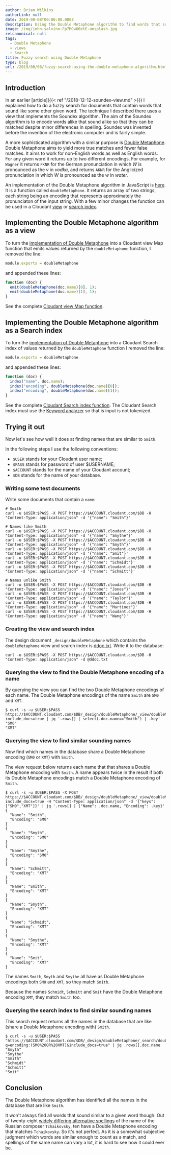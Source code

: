 ```yaml
---
author: Brian Wilkins
authorLink: null
date: 2019-08-08T00:00:00.000Z
description: Using the Double Metaphone algorithm to find words that sound alike.
image: /img/john-salvino-Fp7MCwU0etE-unsplash.jpg
relcanonical: null
tags:
  - Double Metaphone
  - views
  - Search
title: Fuzzy search using Double Metaphone
type: blog
url: /2019/08/08/fuzzy-search-using-the-double-metaphone-algorithm.html
---
```



## Introduction

In an earlier [article]({{< ref "/2018-12-12-soundex-view.md" >}}) I explained how to do a fuzzy search for documents that contain words that sound like some other given word. 
The technique I described there uses a view that implements the Soundex algorithm. The aim of the Soundex algorithm is to encode words alike that sound alike so that they can be matched despite minor differences in spelling.
Soundex was invented before the invention of the electronic computer and is fairly simple. 

A more sophisticated algorithm with a similar purpose is [Double Metaphone](http://www.drdobbs.com/the-double-metaphone-search-algorithm/184401251?pgno=2).
Double Metaphone aims to yield more true matches and fewer false matches. It aims to work for non-English words as well as English words. For any given word it returns up to two different encodings. For example, for `Wagner` it returns `FKNR` for the German pronunciation in which *W* is pronounced as the *v* in *vodka*, and returns `AKNR` for the Anglicized pronunciation in which *W* is pronounced as the *w* in *water*. 

An implementation of the Double Metaphone algorithm in JavaScript is [here](https://github.com/words/double-metaphone/blob/master/index.js).
It is a function called `doubleMetaphone`. It returns an array of two strings, each string being an encoding that represents approximately the pronunciaton of the input string.
With a few minor changes the function can be used in a Cloudant [view](https://cloud.ibm.com/docs/services/Cloudant?topic=cloudant-views-mapreduce) or [search index](https://cloud.ibm.com/docs/services/Cloudant/offerings?topic=cloudant-search).

## Implementing the Double Metaphone algorithm as a view

To turn the [implementation of Double Metaphone](https://github.com/words/double-metaphone/blob/master/index.js) into a Cloudant view Map function that emits values returned by the `doubleMetaphone` function, I removed the line:

```js
module.exports = doubleMetaphone
```
and appended these lines:

```js 
function (doc) {
  emit(doubleMetaphone(doc.name)[0], 1);   
  emit(doubleMetaphone(doc.name)[1], 1);
}
```

See the complete [Cloudant view Map function](https://gist.github.com/brianewilkins/034c203fb29a7e0c7539f6a1ed248949).

## Implementing the Double Metaphone algorithm as a Search index

To turn the [implementation of Double Metaphone](https://github.com/words/double-metaphone/blob/master/index.js) into a Cloudant Search index of values returned by the `doubleMetaphone` function I removed the line:

```js
module.exports = doubleMetaphone
```

and appended these lines:

```js
function (doc) {
  index("name", doc.name);
  index("encoding", doubleMetaphone(doc.name)[0]);
  index("encoding", doubleMetaphone(doc.name)[1]);   
}
```

See the complete [Cloudant Search index function](https://gist.github.com/brianewilkins/0638608ceb248773b6fc456d50e5a37c). The Cloudant Search index must use the [Keyword analyzer](https://cloud.ibm.com/docs/services/Cloudant?topic=cloudant-search#analyzers) so that is input is not tokenized.



## Trying it out

Now let's see how well it does at finding names that are similar to `Smith`.

In the following steps I use the following conventions:

- `$USER` stands for your Cloudant user name;
- `$PASS` stands for password of user $USERNAME;
- `$ACCOUNT` stands for the name of your Cloudant account;
- `$DB` stands for the name of your database.


### Writing some test documents

Write some documents that contain a `name`:

```curl
# Smith
curl -u $USER:$PASS -X POST https://$ACCOUNT.cloudant.com/$DB -H "Content-Type: application/json" -d '{"name": "Smith"}'

# Names like Smith
curl -u $USER:$PASS -X POST https://$ACCOUNT.cloudant.com/$DB -H "Content-Type: application/json" -d '{"name": "Smythe"}'
curl -u $USER:$PASS -X POST https://$ACCOUNT.cloudant.com/$DB -H "Content-Type: application/json" -d '{"name": "Smyth"}'
curl -u $USER:$PASS -X POST https://$ACCOUNT.cloudant.com/$DB -H "Content-Type: application/json" -d '{"name": "Smit"}'
curl -u $USER:$PASS -X POST https://$ACCOUNT.cloudant.com/$DB -H "Content-Type: application/json" -d '{"name": "Schmidt"}'
curl -u $USER:$PASS -X POST https://$ACCOUNT.cloudant.com/$DB -H "Content-Type: application/json" -d '{"name": "Schmitt"}'

# Names unlike Smith
curl -u $USER:$PASS -X POST https://$ACCOUNT.cloudant.com/$DB -H "Content-Type: application/json" -d '{"name": "Jones"}'
curl -u $USER:$PASS -X POST https://$ACCOUNT.cloudant.com/$DB -H "Content-Type: application/json" -d '{"name": "Taylor"}'
curl -u $USER:$PASS -X POST https://$ACCOUNT.cloudant.com/$DB -H "Content-Type: application/json" -d '{"name": "Martinez"}'
curl -u $USER:$PASS -X POST https://$ACCOUNT.cloudant.com/$DB -H "Content-Type: application/json" -d '{"name": "Wang"}'
```

### Creating the view and search index

The design document `_design/doubleMetaphone` which contains the `doubleMetaphone` view and search index is [ddoc.txt](https://gist.github.com/brianewilkins/6f145b801da0726b77d10e0bc782dfb4).
Write it to the database:

```curl
curl -u $USER:$PASS -X POST https://$ACCOUNT.cloudant.com/$DB -H "Content-Type: application/json" -d @ddoc.txt
```

### Querying the view to find the Double Metaphone encoding of a name

By querying the view you can find the two Double Metaphone encodings of each name. The Double Metaphone encodings of the name `Smith` are `SM0` and `XMT`.

	$ curl -s -u $USER:$PASS https://$ACCOUNT.cloudant.com/$DB/_design/doubleMetaphone/_view/doubleMetaphone?include_docs=true | jq '.rows[] | select(.doc.name=="Smith") | .key'
	"SM0"
	"XMT"

### Querying the view to find similar sounding names

Now find which names in the database share a Double Metaphone encoding (`SM0` or `XMT`) with `Smith`. 

The view request below returns each name that that shares a Double Metaphone encoding with `Smith`. A name appears twice in the result if both its Double Metaphone encodings match a Double Metaphone encoding of `Smith`.

	$ curl -s -u $USER:$PASS -X POST https://$ACCOUNT.cloudant.com/$DB/_design/doubleMetaphone/_view/doubleMetaphone?include_docs=true -H "Content-Type: application/json" -d '{"keys":["SM0","XMT"]}' | jq '.rows[] | {"Name": .doc.name, "Encoding": .key}'
	{
	  "Name": "Smith",
	  "Encoding": "SM0"
	}
	{
	  "Name": "Smyth",
	  "Encoding": "SM0"
	}
	{
	  "Name": "Smythe",
	  "Encoding": "SM0"
	}
	{
	  "Name": "Schmitt",
	  "Encoding": "XMT"
	}
	{
	  "Name": "Smith",
	  "Encoding": "XMT"
	}
	{
	  "Name": "Smyth",
	  "Encoding": "XMT"
	}
	{
	  "Name": "Schmidt",
	  "Encoding": "XMT"
	}
	{
	  "Name": "Smythe",
	  "Encoding": "XMT"
	}
	{
	  "Name": "Smit",
	  "Encoding": "XMT"
	}

The names `Smith`, `Smyth` and `Smythe` all have as Double Metaphone encodings both `SM0` and `XMT`, so they match `Smith`.

Because the names `Schmidt`, `Schmitt` and `Smit` have the Double Metaphone encoding `XMT`, they match `Smith` too.

### Querying the search index to find similar sounding names

This search request returns all the names in the database that are like (share a Double Metaphone encoding with) `Smith`.


	$ curl -s -u $USER:$PASS "https://$ACCOUNT.cloudant.com/$DB/_design/doubleMetaphone/_search/doubleMetaphone?q=encoding:(SM0%20OR%20XMT)&include_docs=true" | jq .rows[].doc.name
	"Smyth"
	"Smythe"
	"Smith"
	"Schmidt"
	"Schmitt"
	"Smit"


## Conclusion

The Double Metaphone algorithm has identified all the names in the database that are like `Smith`.

It won't always find all words that sound similar to a given word though.
Out of twenty-eight [widely differing alternative spellings](https://gist.github.com/brianewilkins/e14c4519c85ba751ef67257fc6dec34a) of the name of the Russian composer `Tchaikovsky`, ten have a Double Metaphone encoding that matches `Tchaikovsky`.
So it's not perfect. As it is a somewhat subjective judgment which words are similar enough to count as a match, and spellings of the same name can vary a lot, it is hard to see how it could ever be.